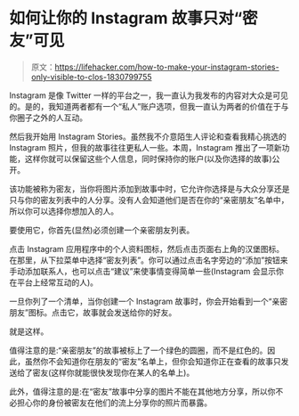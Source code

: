 # 如何让你的 Instagram 故事只对“密友”可见

> 原文：<https://lifehacker.com/how-to-make-your-instagram-stories-only-visible-to-clos-1830799755>

Instagram 是像 Twitter 一样的平台之一，我一直认为我发布的内容对大众是可见的。是的，我知道两者都有一个“私人”账户选项，但我一直认为两者的价值在于与你圈子之外的人互动。



然后我开始用 Instagram Stories。虽然我不介意陌生人评论和查看我精心挑选的 Instagram 照片，但我的故事往往更私人一些。本周，Instagram 推出了一项新功能，这样你就可以保留这些个人信息，同时保持你的账户(以及你选择的故事)公开。

该功能被称为密友，当你将图片添加到故事中时，它允许你选择是与大众分享还是只与你的密友列表中的人分享。没有人会知道他们是否在你的“亲密朋友”名单中，所以你可以选择你想加入的人。

要使用它，你首先(显然)必须创建一个亲密朋友列表。

点击 Instagram 应用程序中的个人资料图标，然后点击页面右上角的汉堡图标。在那里，从下拉菜单中选择“密友列表”。你可以通过点击名字旁边的“添加”按钮来手动添加联系人，也可以点击“建议”来使事情变得简单一些(Instagram 会显示你在平台上经常互动的人)。

一旦你列了一个清单，当你创建一个 Instagram 故事时，你会开始看到一个“亲密朋友”图标。点击它，故事就会发送给你的好友。

就是这样。

值得注意的是:“亲密朋友”的故事被标上了一个绿色的圆圈，而不是红色的。因此，虽然你不会知道你在朋友的“密友”名单上，但你会知道你正在查看的故事只发送给了密友(这样你就能很快发现你在某人的名单上)。

此外，值得注意的是:在“密友”故事中分享的图片不能在其他地方分享，所以你不必担心你的身份被密友在他们的流上分享你的照片而暴露。